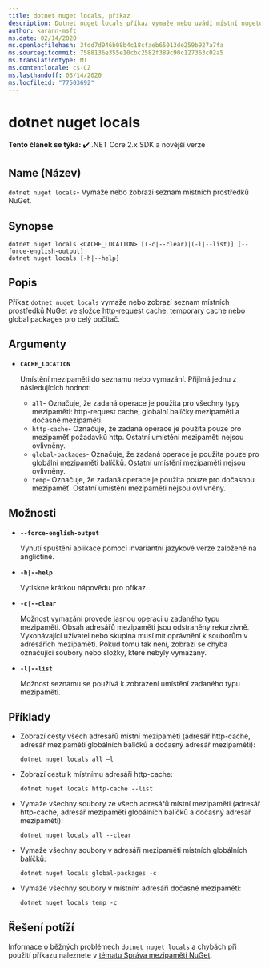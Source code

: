 ```yaml
---
title: dotnet nuget locals, příkaz
description: Dotnet nuget locals příkaz vymaže nebo uvádí místní nugetové prostředky, jako je například mezipaměť požadavků http, dočasná mezipaměť nebo globální složky globálních balíčků pro celý počítač.
author: karann-msft
ms.date: 02/14/2020
ms.openlocfilehash: 3fdd7d946b08b4c18cfaeb65013de259b927a7fa
ms.sourcegitcommit: 7588136e355e10cbc2582f389c90c127363c02a5
ms.translationtype: MT
ms.contentlocale: cs-CZ
ms.lasthandoff: 03/14/2020
ms.locfileid: "77503692"
---
```

# <a name="dotnet-nuget-locals"></a>dotnet nuget locals

**Tento článek se týká:** ✔️ .NET Core 2.x SDK a novější verze

## <a name="name"></a>Name (Název)

`dotnet nuget locals`- Vymaže nebo zobrazí seznam místních prostředků NuGet.

## <a name="synopsis"></a>Synopse

```dotnetcli
dotnet nuget locals <CACHE_LOCATION> [(-c|--clear)|(-l|--list)] [--force-english-output]
dotnet nuget locals [-h|--help]
```

## <a name="description"></a>Popis

Příkaz `dotnet nuget locals` vymaže nebo zobrazí seznam místních prostředků NuGet ve složce http-request cache, temporary cache nebo global packages pro celý počítač.

## <a name="arguments"></a>Argumenty

- **`CACHE_LOCATION`**

  Umístění mezipaměti do seznamu nebo vymazání. Přijímá jednu z následujících hodnot:

  * `all`- Označuje, že zadaná operace je použita pro všechny typy mezipaměti: http-request cache, globální balíčky mezipaměti a dočasné mezipaměti.
  * `http-cache`- Označuje, že zadaná operace je použita pouze pro mezipaměť požadavků http. Ostatní umístění mezipaměti nejsou ovlivněny.
  * `global-packages`- Označuje, že zadaná operace je použita pouze pro globální mezipaměti balíčků. Ostatní umístění mezipaměti nejsou ovlivněny.
  * `temp`- Označuje, že zadaná operace je použita pouze pro dočasnou mezipaměť. Ostatní umístění mezipaměti nejsou ovlivněny.

## <a name="options"></a>Možnosti

- **`--force-english-output`**

  Vynutí spuštění aplikace pomocí invariantní jazykové verze založené na angličtině.

- **`-h|--help`**

  Vytiskne krátkou nápovědu pro příkaz.

- **`-c|--clear`**

  Možnost vymazání provede jasnou operaci u zadaného typu mezipaměti. Obsah adresářů mezipaměti jsou odstraněny rekurzivně. Vykonávající uživatel nebo skupina musí mít oprávnění k souborům v adresářích mezipaměti. Pokud tomu tak není, zobrazí se chyba označující soubory nebo složky, které nebyly vymazány.

- **`-l|--list`**

  Možnost seznamu se používá k zobrazení umístění zadaného typu mezipaměti.

## <a name="examples"></a>Příklady

- Zobrazí cesty všech adresářů místní mezipaměti (adresář http-cache, adresář mezipaměti globálních balíčků a dočasný adresář mezipaměti):

  ```dotnetcli
  dotnet nuget locals all –l
  ```

- Zobrazí cestu k místnímu adresáři http-cache:

  ```dotnetcli
  dotnet nuget locals http-cache --list
  ```

- Vymaže všechny soubory ze všech adresářů místní mezipaměti (adresář http-cache, adresář mezipaměti globálních balíčků a dočasný adresář mezipaměti):

  ```dotnetcli
  dotnet nuget locals all --clear
  ```

- Vymaže všechny soubory v adresáři mezipaměti místních globálních balíčků:

  ```dotnetcli
  dotnet nuget locals global-packages -c
  ```

- Vymaže všechny soubory v místním adresáři dočasné mezipaměti:

  ```dotnetcli
  dotnet nuget locals temp -c
  ```

## <a name="troubleshooting"></a>Řešení potíží

Informace o běžných problémech `dotnet nuget locals` a chybách při použití příkazu naleznete v [tématu Správa mezipaměti NuGet](/nuget/consume-packages/managing-the-nuget-cache).
